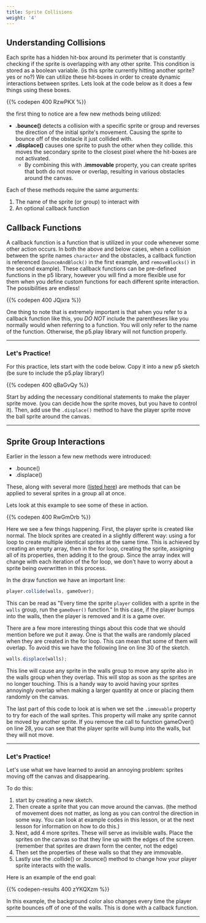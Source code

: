 ```yaml
---
title: Sprite Collisions
weight: '4'
---
```


## Understanding Collisions

Each sprite has a hidden hit-box around its perimeter that is constantly checking if the sprite is overlapping with any other sprite. This condition is stored as a boolean variable. (is this sprite currently hitting another sprite? yes or no?) We can utilize these hit-boxes in order to create dynamic interactions between sprites. Lets look at the code below as it does a few things using these boxes.  

{{% codepen 400 RzwPKX %}}

the first thing to notice are a few new methods being utilized:

* **.bounce()** detects a collision with a specific sprite or group and reverses the direction of the initial sprite's movement. Causing the sprite to bounce off of the obstacle it just collided with. 
* **.displace()** causes one sprite to push the other when they collide. this moves the secondary sprite to the closest pixel where the hit-boxes are not activated.  
    * By combining this with **.immovable** property, you can create sprites that both do not move or overlap, resulting in various obstacles around the canvas. 

Each of these methods require the same arguments:

1. The name of the sprite (or group) to interact with
2. An optional callback function

## Callback Functions

A callback function is a function that is utilized in your code whenever some other action occurs. In both the above and below cases, when a collision between the sprite names `character` and the obstacles, a callback function is referenced (`bounceAndBlock()` in the first example, and `removeBlocks()` in the second example). These callback functions can be pre-defined functions in the p5 library, however you will find a more flexible use for them when you define custom functions for each different sprite interaction. The possibilities are endless!

{{% codepen 400 JQjxra %}}

One thing to note that is extremely important is that when you refer to a callback function like this, you *_DO NOT_* include the parentheses like you normally would when referring to a function. You will only refer to the name of the function. Otherwise, the p5.play library will not function properly.

---

### Let's Practice!

For this practice, lets start with the code below. Copy it into a new p5 sketch (be sure to include the p5.play library!)

{{% codepen 400 qBaGvQy %}}

Start by adding the necessary conditional statements to make the player sprite move. (you can decide how the sprite moves, but you have to control it). Then, add use the `.displace()` method to have the player sprite move the ball sprite around the canvas.

---

## Sprite Group Interactions

Earlier in the lesson a few new methods were introduced: 

* .bounce()
* .displace()

These, along with several more ([listed here](https://p5-play.netlify.app/docs/classes/group)) are methods that can be applied to several sprites in a group all at once.

Lets look at this example to see some of these in action.

{{% codepen 400 RwGmOrb %}}

Here we see a few things happening. First, the player sprite is created like normal. The block sprites are created in a slightly different way: using a for loop to create multiple identical sprites at the same time. This is achieved by creating an empty array, then in the for loop, creating the sprite, assigning all of its properties, then adding it to the group. Since the array index will change with each iteration of the for loop, we don't have to worry about a sprite being overwritten in this process. 

In the draw function we have an important line:

```js
player.collide(walls, gameOver);

```

This can be read as "Every time the sprite `player` collides with a sprite in the `walls` group, run the `gameOver()` function." In this case, if the player bumps into the walls, then the player is removed and it is a game over.

There are a few more interesting things about this code that we should mention before we put it away. One is that the walls are randomly placed when they are created in the for loop. This can mean that some of them will overlap. To avoid this we have the following line on line 30 of the sketch. 

```js
walls.displace(walls);

```

This line will cause any sprite in the walls group to move any sprite also in the walls group when they overlap. This will stop as soon as the sprites are no longer touching. This is a handy way to avoid having your sprites annoyingly overlap when making a larger quantity at once or placing them randomly on the canvas.

The last part of this code to look at is when we set the `.immovable` property to try for each of the wall sprites. This property will make any sprite cannot be moved by another sprite. If you remove the call to function gameOver() on line 28, you can see that the player sprite will bump into the walls, but they will not move.

---

### Let's Practice!

Let's use what we have learned to avoid an annoying problem: sprites moving off the canvas and disappearing.

To do this:

1. start by creating a new sketch.
2. Then create a sprite that you can move around the canvas. (the method of movement does not matter, as long as you can control the direction in some way. You can look at example codes in this lesson, or at the next lesson for information on how to do this.)
3. Next, add 4 more sprites. These will serve as invisible walls. Place the sprites on the canvas so that they line up with the edges of the screen. (remember that sprites are drawn form the center, not the edge)
4. Then set the properties of these walls so that they are immovable.
5. Lastly use the .collide() or .bounce() method to change how your player sprite interacts with the walls. 

Here is an example of the end goal:

{{% codepen-results 400 zYKQXzm %}}

In this example, the background color also changes every time the player sprite bounces off of one of the walls. This is done with a callback function.

---

